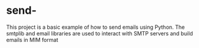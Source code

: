 # send-
 This project is a basic example of how to send emails using Python. The smtplib and email libraries are used to interact with SMTP servers and build emails in MIM format
